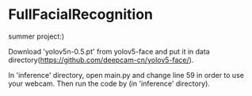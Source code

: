 # FullFacialRecognition
summer project:)

Download 'yolov5n-0.5.pt' from yolov5-face and put it in data directory(https://github.com/deepcam-cn/yolov5-face/).

In 'inference' directory, open main.py and change line 59 in order to use your webcam. Then run the code by <python main.py> (in 'inference' directory).


